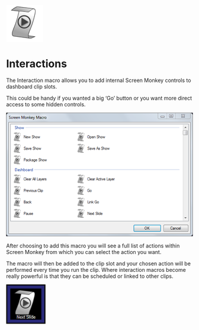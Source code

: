 ![](../../images/interaction.png)
# Interactions

The Interaction macro allows you to add internal Screen Monkey controls to dashboard clip slots.

This could be handy if you wanted a big ‘Go’ button or you want more direct access to some hidden controls. 

![](../../images/Macro-Interaction.PNG)

After choosing to add this macro you will see a full list of actions within Screen Monkey from which you can select the action you want.

The macro will then be added to the clip slot and your chosen action will be performed every time you run the clip. Where interaction macros become really powerful is that they can be scheduled or linked to other clips.

![](../../images/Dashboard-Interaction.PNG)

